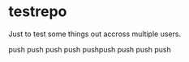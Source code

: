 testrepo
========

Just to test some things out accross multiple users.


push
push
push
push
pushpush
push
push
push
